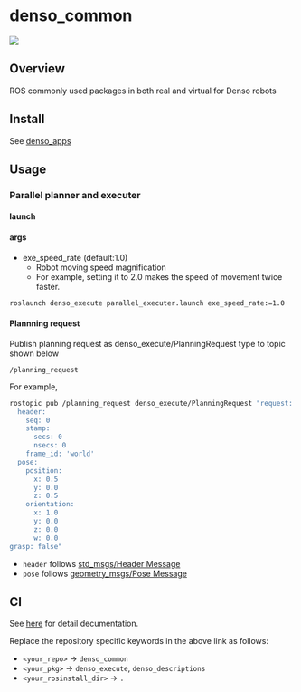 # denso_common

[![](https://github.com/Nishida-Lab/denso_common/workflows/CI/badge.svg)](https://github.com/Nishida-Lab/denso_common/actions)

## Overview
ROS commonly used packages in both real and virtual for Denso robots

## Install
See [denso_apps](https://github.com/Nishida-Lab/denso_apps)

## Usage

### Parallel planner and executer

#### launch

#### args
- exe_speed_rate (default:1.0)
  - Robot moving speed magnification
  - For example, setting it to 2.0 makes the speed of movement twice faster.

```bash
roslaunch denso_execute parallel_executer.launch exe_speed_rate:=1.0
```

#### Plannning request
Publish planning request as denso_execute/PlanningRequest type to topic shown below
```
/planning_request
```
For example,
```bash
rostopic pub /planning_request denso_execute/PlanningRequest "request:
  header:
    seq: 0
    stamp:
      secs: 0
      nsecs: 0
    frame_id: 'world'
  pose:
    position:
      x: 0.5
      y: 0.0
      z: 0.5
    orientation:
      x: 1.0
      y: 0.0
      z: 0.0
      w: 0.0
grasp: false"
```

- `header` follows [std_msgs/Header Message](http://docs.ros.org/kinetic/api/std_msgs/html/msg/Header.html)
- `pose` follows [geometry_msgs/Pose Message](http://docs.ros.org/kinetic/api/geometry_msgs/html/msg/Pose.html)

## CI
See [here](https://github.com/Nishida-Lab/denso_docs/tree/master/ci) for detail decumentation.

Replace the repository specific keywords in the above link as follows:
- `<your_repo>` -> `denso_common`
- `<your_pkg>` -> `denso_execute`, `denso_descriptions`
- `<your_rosinstall_dir>` -> `.`

